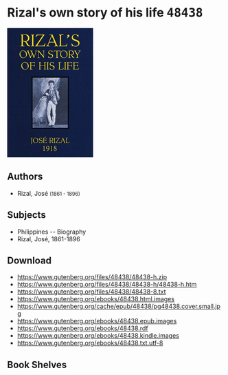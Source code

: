 # Rizal's own story of his life <kbd>48438</kbd>

![](./cover.medium.jpg "")

## Authors


 - Rizal, José <small>(1861 - 1896)</small>

## Subjects


 - Philippines -- Biography
 - Rizal, José, 1861-1896

## Download


 - https://www.gutenberg.org/files/48438/48438-h.zip
 - https://www.gutenberg.org/files/48438/48438-h/48438-h.htm
 - https://www.gutenberg.org/files/48438/48438-8.txt
 - https://www.gutenberg.org/ebooks/48438.html.images
 - https://www.gutenberg.org/cache/epub/48438/pg48438.cover.small.jpg
 - https://www.gutenberg.org/ebooks/48438.epub.images
 - https://www.gutenberg.org/ebooks/48438.rdf
 - https://www.gutenberg.org/ebooks/48438.kindle.images
 - https://www.gutenberg.org/ebooks/48438.txt.utf-8

## Book Shelves


